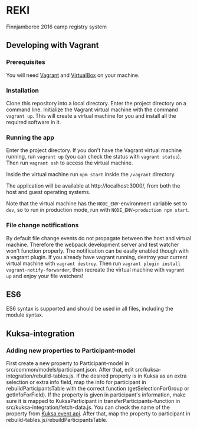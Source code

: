 # REKI
Finnjamboree 2016 camp registry system

## Developing with Vagrant
### Prerequisites
You will need [Vagrant](https://www.vagrantup.com/) and [VirtualBox](https://www.virtualbox.org/) on your machine.

### Installation
Clone this repository into a local directory. Enter the project directory on a command line. Initialize the Vagrant virtual machine with the command `vagrant up`. This will create a virtual machine for you and install all the required software in it.

### Running the app
Enter the project directory. If you don't have the Vagrant virtual machine running, run `vagrant up` (you can check the status with `vagrant status`). Then run `vagrant ssh` to access the virtual machine.

Inside the virtual machine run `npm start` inside the `/vagrant` directory.

The application will be available at http://localhost:3000/, from both the host and guest operating systems.

Note that the virtual machine has the `NODE_ENV`-environment variable set to `dev`, so to run in production mode, run with `NODE_ENV=production npm start`.

### File change notifications
By default file change events do not propagate between the host and virtual machine. Therefore the webpack development server and test watcher won't function properly. The notification can be easily enabled though with a vagrant plugin. If you already have vagrant running, destroy your current virtual machine with `vagrant destroy`. Then run `vagrant plugin install vagrant-notify-forwarder`, then recreate the virtual machine with `vagrant up` and enjoy your file watchers!

## ES6
ES6 syntax is supported and should be used in all files, including the module syntax.

## Kuksa-integration
### Adding new properties to Participant-model
First create a new property to Participant-model in src/common/models/participant.json. After that, edit src/kuksa-integration/rebuild-tables.js. If the desired property is in Kuksa as an extra selection or extra info field, map the info for participant in rebuildParticipantsTable with the correct function (getSelectionForGroup or getInfoForField). If the property is given in participant's information, make sure it is mapped to KuksaParticipant in transferParticipants-function in src/kuksa-integration/fetch-data.js. You can check the name of the property from [Kuksa event api](https://github.com/partio-scout/kuksa-event-api-client/blob/master/src/eventApi.ts). After that, map the property to participant in rebuild-tables.js/rebuildParticipantsTable.

